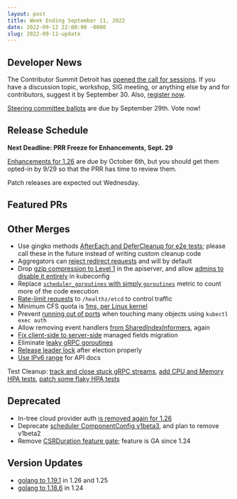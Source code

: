 ```yaml
---
layout: post
title: Week Ending September 11, 2022
date: 2022-09-12 22:00:00 -0000
slug: 2022-09-11-update
---
```


## Developer News

The Contributor Summit Detroit has [opened the call for sessions](https://www.k8s.dev/events/2022/kcsna/cfp/).  If you have a discussion topic, workshop, SIG meeting, or anything else by and for contributors, suggest it by September 30.  Also, [register now](https://www.k8s.dev/events/2022/kcsna/registration/).

[Steering committee ballots](https://elections.k8s.io/app/elections/steering---2022) are due by September 29th. Vote now!

## Release Schedule

**Next Deadline: PRR Freeze for Enhancements, Sept. 29**

[Enhancements for 1.26](https://groups.google.com/a/kubernetes.io/g/dev/c/lnxXgZmOOMo) are due by October 6th, but you should get them opted-in by 9/29 so that the PRR has time to review them.

Patch releases are expected out Wednesday.

## Featured PRs


## Other Merges

* Use gingko methods [AfterEach and DeferCleanup for e2e tests](https://github.com/kubernetes/kubernetes/pull/111998); please call these in the future instead of writing custom cleanup code
* Aggregators can [reject redirect requests](https://github.com/kubernetes/kubernetes/pull/112193) and will by default
* Drop [gzip compression to Level 1](https://github.com/kubernetes/kubernetes/pull/112299) in the apiserver, and allow [admins to disable it entirely](https://github.com/kubernetes/kubernetes/pull/112309) in kubeconfig
* Replace [`scheduler_goroutines` with simply `goroutines`](https://github.com/kubernetes/kubernetes/pull/112003) metric to count more of the code execution
* [Rate-limit requests](https://github.com/kubernetes/kubernetes/pull/112046) to `/healthz/etcd` to control traffic
* Minimum CFS quota is [1ms, per Linux kernel](https://github.com/kubernetes/kubernetes/pull/112123)
* Prevent [running out of ports](https://github.com/kubernetes/kubernetes/pull/112017) when touching many objects using `kubectl exec auth`
* Allow removing event handlers [from SharedIndexInformers](https://github.com/kubernetes/kubernetes/pull/111122), again
* [Fix client-side to server-side](https://github.com/kubernetes/kubernetes/pull/111967) managed fields migration
* Eliminate [leaky gRPC goroutines](https://github.com/kubernetes/kubernetes/pull/111986)
* [Release leader lock](https://github.com/kubernetes/kubernetes/pull/112022) after election properly
* [Use IPv6 range](https://github.com/kubernetes/kubernetes/pull/112301) for API docs

Test Cleanup: [track and close stuck gRPC streams](https://github.com/kubernetes/kubernetes/pull/112251), [add CPU and Memory HPA tests](https://github.com/kubernetes/kubernetes/pull/112252), [patch some flaky HPA tests](https://github.com/kubernetes/kubernetes/pull/112351)

## Deprecated

* In-tree cloud provider auth [is removed again for 1.26](https://github.com/kubernetes/kubernetes/pull/112341)
* Deprecate [scheduler ComponentConfig v1beta3](https://github.com/kubernetes/kubernetes/pull/112257), and plan to remove v1beta2
* Remove [CSRDuration feature gate](https://github.com/kubernetes/kubernetes/pull/112386); feature is GA since 1.24

## Version Updates

* [golang to 1.19.1](https://github.com/kubernetes/kubernetes/pull/112287) in 1.26 and 1.25
* [golang to 1.18.6](https://github.com/kubernetes/kubernetes/pull/112322) in 1.24
